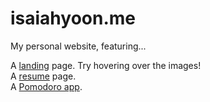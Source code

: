 # isaiahyoon.me

My personal website, featuring...

A <a href="www.isaiahyoon.me" target="_blank">landing</a> page. Try hovering over the images!
<br>
A <a href="www.isaiahyoon.me/resume" target="_blank">resume</a> page.
<br>
A <a href="www.isaiahyoon.me/pomodoro" target="_blank">Pomodoro app</a>.
